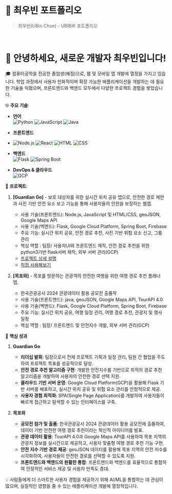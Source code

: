 # 📜 최우빈 포트폴리오

> 최우빈(UBin Choe) - UBIBIK 포트폴리오

<br />

# 👋 안녕하세요, 새로운 개발자 최우빈입니다!

🎓 컴퓨터공학을 전공한 졸업생(예정)으로, 웹 및 모바일 앱 개발에 열정을 가지고 있습니다. 학업 과정에서 사용자 친화적이며 확장 가능한 애플리케이션을 개발하는 데 필요한 기술을 익혔으며, 프론트엔드와 백엔드 모두에서 다양한 프로젝트 경험을 쌓았습니다.

🌐 **주요 기술**:

- **언어**  
  ![Python](https://img.shields.io/badge/Python-3776AB?style=for-the-badge&logo=python&logoColor=white)
  ![JavaScript](https://img.shields.io/badge/JavaScript-F7DF1E?style=for-the-badge&logo=javascript&logoColor=black)
  ![Java](https://img.shields.io/badge/Java-007396?style=for-the-badge&logo=java&logoColor=white)

- **프론트엔드**
- ![Node.js](https://img.shields.io/badge/Node.js-339933?style=for-the-badge&logo=node.js&logoColor=white)
  ![React](https://img.shields.io/badge/React-61DAFB?style=for-the-badge&logo=react&logoColor=black)
  ![HTML](https://img.shields.io/badge/HTML-E34F26?style=for-the-badge&logo=html5&logoColor=white)
  ![CSS](https://img.shields.io/badge/CSS-1572B6?style=for-the-badge&logo=css3&logoColor=white)

- **백엔드**  
  ![Flask](https://img.shields.io/badge/Flask-000000?style=for-the-badge&logo=flask&logoColor=white)
  ![Spring Boot](https://img.shields.io/badge/Spring_Boot-6DB33F?style=for-the-badge&logo=spring-boot&logoColor=white)

- **DevOps & 클라우드**  
  ![GCP](https://img.shields.io/badge/Google_Cloud-4285F4?style=for-the-badge&logo=google-cloud&logoColor=white)

🚀 **프로젝트**:
1. **[Guardian Go]** - 보호 대상자를 위한 실시간 위치 공유 앱으로, 안전한 경로 제안과 사진 기반 안전 요소 보고 기능을 통해 사용자들의 안전을 보장하는 웹앱.
   - 사용 기술(프론트엔드): Node.js, JavaScript 및 HTML/CSS, geoJSON, Google Maps API
   - 사용 기술(백엔드): Flask, Google Cloud Platform, Spring Boot, Firebase
   - 주요 기능: 실시간 위치 공유, 안전 경로 추천, 사진 기반 위험 요소 신고, 그룹 관리
   - 핵심 역할 : 팀장/ 사용자UI와 프론트엔드 제작, 안전 경로 추천을 위한 python3기반 flask서버 제작, 외부 서버 관리(GCP)
   - [프로젝트 상세 설명](https://github.com/UBIBIK/GuardianGo-HTML)
   - [직접 사용해보기](https://mokpo-safety.netlify.app/)
  
2. **[목포와]** - 목포를 방문하는 관광객의 안전한 여행을 위한 여행 경로 추천 플래너 앱.
   - 한국관광공사 2024 관광데이터 활용 공모전 출품작
   - 사용 기술(프론트엔드): java, geoJSON, Google Maps API, TourAPI 4.0
   - 사용 기술(백엔드): Flask, Google Cloud Platform, Spring Boot, Firebase
   - 주요 기능: 실시간 위치 공유, 여행 일정 관리, 여행 경로 추천, 관광지 및 행사 일정
   - 핵심 역할 : 팀장/ 프론트엔드 및 안전지수 개발, 외부 서버 관리(GCP)

🎯 **핵심 성과**

1. **Guardian Go**
   - **리더십 발휘**: 팀장으로서 전체 프로젝트 기획과 일정 관리, 팀원 간 협업을 주도하여 프로젝트 목표를 성공적으로 달성.
   - **안전 경로 추천 알고리즘 구현**: 개발한 안전지수를 기반으로 최적의 경로 추천 알고리즘을 개발하여 사용자의 안전한 경로 선택 지원.
   - **클라우드 기반 서버 운영**: Google Cloud Platform(GCP)을 활용해 Flask 기반 서버를 배포하고, 실시간 위치 공유 및 위험 요소 관리를 안정적으로 제공.
   - **사용자 경험 최적화**: SPA(Single Page Application)를 개발하여 사용자들이 빠르게 접근하고 탐색할 수 있는 인터페이스를 구축.

2. **목포와**
   - **공모전 참가 및 출품**: 한국관광공사 2024 관광데이터 활용 공모전에 출품하여, 데이터 기반 안전한 여행 경로 추천이라는 혁신적 아이디어를 발표.
   - **관광 데이터 활용**: TourAPI 4.0과 Google Maps API를 사용하여 목포 지역의 관광지 정보를 실시간으로 제공하고, 사용자 맞춤형 여행 경로 추천 기능 구현.
   - **안전 지수 기반 경로 제공**: geoJSON 데이터를 활용해 목포 지역의 안전 지수를 시각화하여, 사용자들이 안전한 경로를 선택할 수 있도록 지원.
   - **프론트엔드와 백엔드의 원활한 통합**: 프론트엔드와 백엔드를 효율적으로 통합하여 안정적인 서비스 제공 및 사용자 만족도 증대.


💡 사람들에게 더 스마트한 사용자 경험을 제공하기 위해 AI/ML을 통합하는 데 관심이 많으며, 실질적인 영향을 줄 수 있는 애플리케이션 개발에 열정적입니다.
